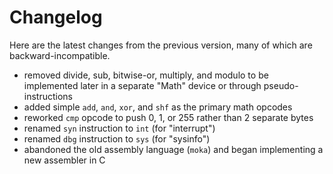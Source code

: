# Changelog

Here are the latest changes from the previous version, many of which are backward-incompatible.

- removed divide, sub, bitwise-or, multiply, and modulo to be implemented later in a separate "Math" device or through pseudo-instructions
- added simple `add`, `and`, `xor`, and `shf` as the primary math opcodes
- reworked `cmp` opcode to push 0, 1, or 255 rather than 2 separate bytes
- renamed `syn` instruction to `int` (for "interrupt")
- renamed `dbg` instruction to `sys` (for "sysinfo")
- abandoned the old assembly language (`moka`) and began implementing a new assembler in C
